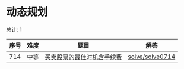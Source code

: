 # 动态规划

<!--- table -->

总计: 1

| 序号 | 难度 | 题目                                                                                                                 | 解答                                  |
| ---- | ---- | -------------------------------------------------------------------------------------------------------------------- | ------------------------------------- |
| 714  | 中等 | [买卖股票的最佳时机含手续费](https://leetcode-cn.com/problems/best-time-to-buy-and-sell-stock-with-transaction-fee/) | [solve/solve0714](../solve/solve0714) |
